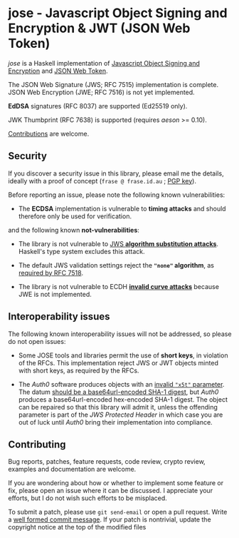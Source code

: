 # jose - Javascript Object Signing and Encryption & JWT (JSON Web Token)

*jose* is a Haskell implementation of [Javascript Object Signing and
Encryption](https://datatracker.ietf.org/wg/jose/) and [JSON Web
Token](https://tools.ietf.org/html/rfc7519).

The JSON Web Signature (JWS; RFC 7515) implementation is complete.
JSON Web Encryption (JWE; RFC 7516) is not yet implemented.

**EdDSA** signatures (RFC 8037) are supported (Ed25519 only).

JWK Thumbprint (RFC 7638) is supported (requires *aeson* >= 0.10).

[Contributions](#contributing) are welcome.

## Security

If you discover a security issue in this library, please email me
the details, ideally with a proof of concept (`frase @ frase.id.au`
; [PGP key](https://pgp.mit.edu/pks/lookup?op=get&search=0x4B5390524111E1E2)).

Before reporting an issue, please note the following known
vulnerabilities:

- The **ECDSA** implementation is vulnerable to **timing attacks** and
  should therefore only be used for verification.

and the following known **not-vulnerabilities**:

- The library is not vulnerable to [JWS **algorithm substitution
  attacks**](
  https://auth0.com/blog/critical-vulnerabilities-in-json-web-token-libraries/).
  Haskell's type system excludes this attack.

- The default JWS validation settings reject the **`"none"`
  algorithm**, as [required by RFC 7518](
  https://tools.ietf.org/html/rfc7518#section-3.6).

- The library is not vulnerable to ECDH [**invalid curve attacks**](
  https://blogs.adobe.com/security/2017/03/critical-vulnerability-uncovered-in-json-encryption.html)
  because JWE is not implemented.


## Interoperability issues

The following known interoperability issues will not be addressed,
so please do not open issues:

- Some JOSE tools and libraries permit the use of **short keys**, in
  violation of the RFCs.  This implementation reject JWS or JWT
  objects minted with short keys, as required by the RFCs.

- The *Auth0* software produces objects with an [invalid `"x5t"`
  parameter](
  https://community.auth0.com/questions/7227/certificate-thumbprint-is-longer-than-20-bytes).
  The datum [should be a base64url-encoded SHA-1 digest](
  https://tools.ietf.org/html/rfc7515#section-4.1.7), but *Auth0*
  produces a base64url-encoded hex-encoded SHA-1 digest.  The object
  can be repaired so that this library will admit it, unless the
  offending parameter is part of the *JWS Protected Header* in which
  case you are out of luck until *Auth0* bring their implementation
  into compliance.


## Contributing

Bug reports, patches, feature requests, code review, crypto review,
examples and documentation are welcome.

If you are wondering about how or whether to implement some feature
or fix, please open an issue where it can be discussed.  I
appreciate your efforts, but I do not wish such efforts to be
misplaced.

To submit a patch, please use ``git send-email`` or open a pull
request.  Write a [well formed commit message](
http://tbaggery.com/2008/04/19/a-note-about-git-commit-messages.html).
If your patch is nontrivial, update the copyright notice at the top
of the modified files
